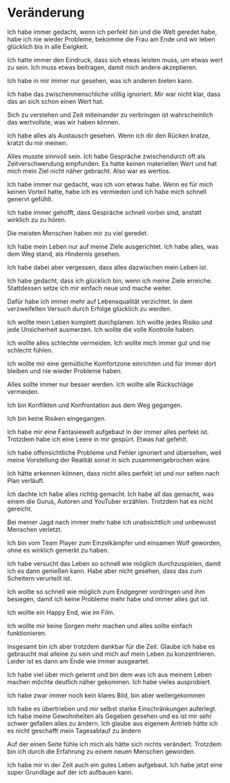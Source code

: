 # Veränderung

Ich habe immer gedacht, wenn ich perfekt bin und die Welt geredet habe, habe ich nie wieder Probleme, bekomme die Frau am Ende und wir leben glücklich bis in alle Ewigkeit.

Ich hatte immer den Eindruck, dass sich etwas leisten muss, um etwas wert zu sein. Ich muss etwas beitragen, damit mich andere akzeptieren.

Ich habe in mir immer nur gesehen, was ich anderen bieten kann.

Ich habe das zwischenmenschliche völlig ignoriert. Mir war nicht klar, dass das an sich schon einen Wert hat.

Sich zu verstehen und Zeit miteinander zu verbringen ist wahrscheinlich das wertvollste, was wir haben können.

Ich habe alles als Austausch gesehen. Wenn ich dir den Rücken kratze, kratzt du mir meinen.

Alles musste sinnvoll sein. Ich habe Gespräche zwischendurch oft als Zeitverschwendung empfunden. Es hatte keinen materiellen Wert und hat mich mein Ziel nicht näher gebracht. Also war es wertlos.

Ich habe immer nur gedacht, was ich von etwas habe. Wenn es für mich keinen Vorteil hatte, habe ich es vermieden und ich habe mich schnell genervt gefühlt.

Ich habe immer gehofft, dass Gespräche schnell vorbei sind, anstatt wirklich zu zu hören.

Die meisten Menschen haben mir zu viel geredet.

Ich habe mein Leben nur auf meine Ziele ausgerichtet. Ich habe alles, was dem Weg stand, als Hindernis gesehen.

Ich habe dabei aber vergessen, dass alles dazwischen mein Leben ist.

Ich habe gedacht, dass ich glücklich bin, wenn ich meine Ziele erreiche. Stattdessen setze ich mir einfach neue und mache weiter.

Dafür habe ich immer mehr auf Lebensqualität verzichtet. In dem verzweifelten Versuch durch Erfolge glücklich zu werden.

Ich wollte mein Leben komplett durchplanen. Ich wollte jedes Risiko und jede Unsicherheit ausmerzen. Ich wollte die volle Kontrolle haben.

Ich wollte alles schlechte vermeiden. Ich wollte mich immer gut und nie schlecht fühlen.

Ich wollte mir eine gemütliche Komfortzone einrichten und für immer dort bleiben und nie wieder Probleme haben.

Alles sollte immer nur besser werden. Ich wollte alle Rückschläge vermeiden.

Ich bin Konflikten und Konfrontation aus dem Weg gegangen.

Ich bin keine Risiken eingegangen.

Ich habe mir eine Fantasiewelt aufgebaut in der immer alles perfekt ist. Trotzdem habe ich eine Leere in mir gespürt. Etwas hat gefehlt.

Ich habe offensichtliche Probleme und Fehler ignoriert und übersehen, weil meine Vorstellung der Realität sonst in sich zusammengebrochen wäre.

Ich hätte erkennen können, dass nicht alles perfekt ist und nur selten nach Plan verläuft.

Ich dachte ich habe alles richtig gemacht. Ich habe all das gemacht, was einem die Gurus, Autoren und YouTuber erzählen. Trotzdem hat es nicht gereicht.

Bei meiner Jagd nach immer mehr habe ich unabsichtlich und unbewusst Menschen verletzt.

Ich bin vom Team Player zum Einzelkämpfer und einsamen Wolf geworden, ohne es wirklich gemerkt zu haben.

Ich habe versucht das Leben so schnell wie möglich durchzuspielen, damit ich es dann genießen kann. Habe aber nicht gesehen, dass das zum Scheitern verurteilt ist.

Ich wollte so schnell wie möglich zum Endgegner vordringen und ihm besiegen, damit ich keine Probleme mehr habe und immer alles gut ist.

Ich wollte ein Happy End, wie im Film.

Ich wollte mir keine Sorgen mehr machen und alles sollte einfach funktionieren.

Insgesamt bin ich aber trotzdem dankbar für die Zeit. Glaube ich habe es gebraucht mal alleine zu sein und mich auf mein Leben zu konzentrieren. Leider ist es dann am Ende wie immer ausgeartet.

Ich habe viel über mich gelernt und bin dem was ich aus meinem Leben machen möchte deutlich näher gekommen. Ich habe vieles ausprobiert.

Ich habe zwar immer noch kein klares Bild, bin aber weitergekommen

Ich habe es übertrieben und mir selbst starke Einschränkungen auferlegt. Ich habe meine Gewohnheiten als Gegeben gesehen und es ist mir sehr schwer gefallen alles zu ändern. Ich glaube aus eigenem Antrieb hätte ich es nicht geschafft mein Tagesablauf zu ändern

Auf der einen Seite fühle ich mich als hätte sich nichts verändert. Trotzdem bin ich durch die Erfahrung zu einem neuen Menschen geworden.

Ich habe mir in der Zeit auch ein gutes Leben aufgebaut. Ich habe jetzt eine super Grundlage auf der ich aufbauen kann.